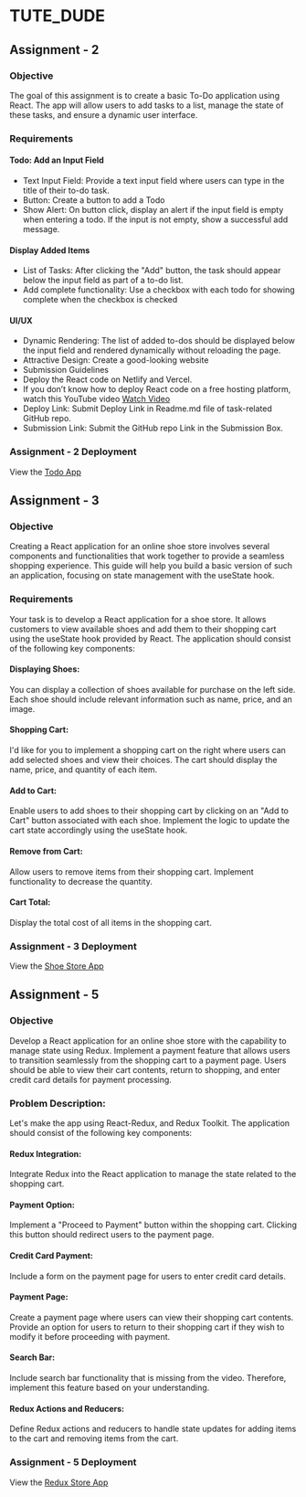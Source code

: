 # TUTE_DUDE

## Assignment - 2

### Objective

The goal of this assignment is to create a basic To-Do application using React. The app will allow users to add tasks to a list, manage the state of these tasks, and ensure a dynamic user interface.

### Requirements

#### Todo: Add an Input Field
- Text Input Field: Provide a text input field where users can type in the title of their to-do task.
- Button: Create a button to add a Todo
- Show Alert: On button click, display an alert if the input field is empty when entering a todo. If the input is not empty, show a successful add message.

#### Display Added Items
- List of Tasks: After clicking the "Add" button, the task should appear below the input field as part of a to-do list.
- Add complete functionality: Use a checkbox with each todo for showing complete when the checkbox is checked

#### UI/UX
- Dynamic Rendering: The list of added to-dos should be displayed below the input field and rendered dynamically without reloading the page.
- Attractive Design: Create a good-looking website 
- Submission Guidelines
- Deploy the React code on Netlify and Vercel.
- If you don’t know how to deploy React code on a free hosting platform, watch this YouTube video [Watch Video](https://youtu.be/AP0fKMrmyKA?si=wKbklcCA3rGCFDb7)
- Deploy Link: Submit Deploy Link in Readme.md file of task-related GitHub repo.
- Submission Link: Submit the GitHub repo Link in the Submission Box.

### Assignment - 2 Deployment
View the [Todo App](https://tutedude-to-do-app-assignment-2.netlify.app/)

## Assignment - 3

### Objective

Creating a React application for an online shoe store involves several components and functionalities that work together to provide a seamless shopping experience. This guide will help you build a basic version of such an application, focusing on state management with the useState hook.

### Requirements

Your task is to develop a React application for a shoe store. It allows customers to view available shoes and add them to their shopping cart using the useState hook provided by React. The application should consist of the following key components:

#### Displaying Shoes:
You can display a collection of shoes available for purchase on the left side. Each shoe should include relevant information such as name, price, and an image.

#### Shopping Cart:
I'd like for you to implement a shopping cart on the right where users can add selected shoes and view their choices. The cart should display the name, price, and quantity of each item.

#### Add to Cart: 
Enable users to add shoes to their shopping cart by clicking on an "Add to Cart" button associated with each shoe. Implement the logic to update the cart state accordingly using the useState hook.

#### Remove from Cart:
Allow users to remove items from their shopping cart. Implement functionality to decrease the quantity.

#### Cart Total:
Display the total cost of all items in the shopping cart.

### Assignment - 3 Deployment
View the [Shoe Store App](https://tutedude-shoe-store-app-assignment-3.netlify.app/)

## Assignment - 5

### Objective
Develop a React application for an online shoe store with the capability to manage state using Redux. Implement a payment feature that allows users to transition seamlessly from the shopping cart to a payment page. Users should be able to view their cart contents, return to shopping, and enter credit card details for payment processing.

### Problem Description:
Let's make the app using React-Redux, and Redux Toolkit. The application should consist of the following key components:

#### Redux Integration:
Integrate Redux into the React application to manage the state related to the shopping cart.

#### Payment Option: 
Implement a "Proceed to Payment" button within the shopping cart. Clicking this button should redirect users to the payment page.

#### Credit Card Payment:
Include a form on the payment page for users to enter credit card details. 

#### Payment Page: 
Create a payment page where users can view their shopping cart contents. Provide an option for users to return to their shopping cart if they wish to modify it before proceeding with payment.

#### Search Bar: 
Include search bar functionality that is missing from the video. Therefore, implement this feature based on your understanding. 

#### Redux Actions and Reducers:
Define Redux actions and reducers to handle state updates for adding items to the cart and removing items from the cart.

### Assignment - 5 Deployment
View the [Redux Store App](https://tutedude-redux-store-app-assignment-5.netlify.app/)